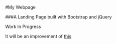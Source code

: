 #My Webpage

###A Landing Page built with Bootstrap and jQuery

Work In Progress

It will be an improvement of [this](http://www.emant.aletrvista.org)
